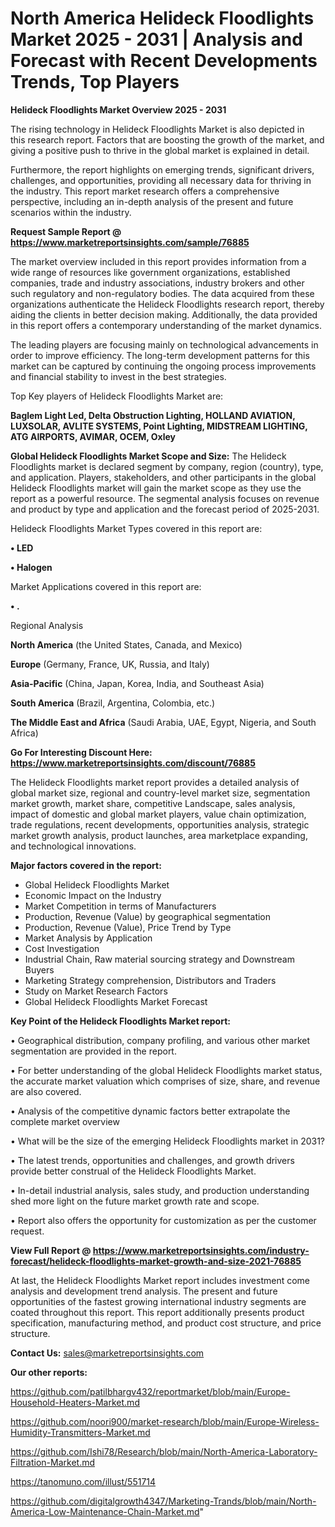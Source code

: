 # North America Helideck Floodlights Market 2025 - 2031 | Analysis and Forecast with Recent Developments Trends, Top Players

<Strong> Helideck Floodlights Market Overview 2025 - 2031</strong>

The rising technology in Helideck Floodlights Market is also depicted in this research report. Factors that are boosting the growth of the market, and giving a positive push to thrive in the global market is explained in detail.

Furthermore, the report highlights on emerging trends, significant drivers, challenges, and opportunities, providing all necessary data for thriving in the industry. This report market research offers a comprehensive perspective, including an in-depth analysis of the present and future scenarios within the industry.

<strong>Request Sample Report @ <a href=https://www.marketreportsinsights.com/sample/76885>https://www.marketreportsinsights.com/sample/76885</a></strong>

The market overview included in this report provides information from a wide range of resources like government organizations, established companies, trade and industry associations, industry brokers and other such regulatory and non-regulatory bodies. The data acquired from these organizations authenticate the Helideck Floodlights research report, thereby aiding the clients in better decision making. Additionally, the data provided in this report offers a contemporary understanding of the market dynamics.

The leading players are focusing mainly on technological advancements in order to improve efficiency. The long-term development patterns for this market can be captured by continuing the ongoing process improvements and financial stability to invest in the best strategies.

Top Key players of Helideck Floodlights Market are:

<strong>Baglem Light Led, Delta Obstruction Lighting, HOLLAND AVIATION, LUXSOLAR, AVLITE SYSTEMS, Point Lighting, MIDSTREAM LIGHTING, ATG AIRPORTS, AVIMAR, OCEM, Oxley</strong>

<strong><b>Global Helideck Floodlights Market Scope and Size:</b></strong>
The Helideck Floodlights market is declared segment by company, region (country), type, and application. Players, stakeholders, and other participants in the global Helideck Floodlights market will gain the market scope as they use the report as a powerful resource. The segmental analysis focuses on revenue and product by type and application and the forecast period of 2025-2031.

Helideck Floodlights Market Types covered in this report are:

<strong>• LED

• Halogen</strong>

Market Applications covered in this report are:

<strong>• .</strong> 

Regional Analysis

<strong>North America</strong> (the United States, Canada, and Mexico)

<strong>Europe</strong> (Germany, France, UK, Russia, and Italy)

<strong>Asia-Pacific</strong> (China, Japan, Korea, India, and Southeast Asia)

<strong>South America</strong> (Brazil, Argentina, Colombia, etc.)

<strong>The Middle East and Africa</strong> (Saudi Arabia, UAE, Egypt, Nigeria, and South Africa)

<strong>Go For Interesting Discount Here: <a href=https://www.marketreportsinsights.com/discount/76885>https://www.marketreportsinsights.com/discount/76885</a></strong>

The Helideck Floodlights market report provides a detailed analysis of global market size, regional and country-level market size, segmentation market growth, market share, competitive Landscape, sales analysis, impact of domestic and global market players, value chain optimization, trade regulations, recent developments, opportunities analysis, strategic market growth analysis, product launches, area marketplace expanding, and technological innovations.

<strong><b>Major factors covered in the report:</b></strong>
<ul>
  <li>Global Helideck Floodlights Market </li>
  <li>Economic Impact on the Industry</li>
  <li>Market Competition in terms of Manufacturers</li>
  <li>Production, Revenue (Value) by geographical segmentation</li>
  <li>Production, Revenue (Value), Price Trend by Type</li>
  <li>Market Analysis by Application</li>
  <li>Cost Investigation</li>
  <li>Industrial Chain, Raw material sourcing strategy and Downstream Buyers</li>
  <li>Marketing Strategy comprehension, Distributors and Traders</li>
  <li>Study on Market Research Factors</li>
  <li>Global Helideck Floodlights Market Forecast</li>
</ul>

<strong><b>Key Point of the Helideck Floodlights Market report:</b></strong>

• Geographical distribution, company profiling, and various other market segmentation are provided in the report.

• For better understanding of the global Helideck Floodlights market status, the accurate market valuation which comprises of size, share, and revenue are also covered.

• Analysis of the competitive dynamic factors better extrapolate the complete market overview

• What will be the size of the emerging Helideck Floodlights market in 2031?

• The latest trends, opportunities and challenges, and growth drivers provide better construal of the Helideck Floodlights Market.

• In-detail industrial analysis, sales study, and production understanding shed more light on the future market growth rate and scope.

• Report also offers the opportunity for customization as per the customer request.

<strong><b>View Full Report @ <a href=https://www.marketreportsinsights.com/industry-forecast/helideck-floodlights-market-growth-and-size-2021-76885>https://www.marketreportsinsights.com/industry-forecast/helideck-floodlights-market-growth-and-size-2021-76885</a></b></strong>


At last, the Helideck Floodlights Market report includes investment come analysis and development trend analysis. The present and future opportunities of the fastest growing international industry segments are coated throughout this report. This report additionally presents product specification, manufacturing method, and product cost structure, and price structure.

<strong>Contact Us:</strong>
sales@marketreportsinsights.com

<strong>Our other reports:</strong>

<a href=https://github.com/patilbhargv432/reportmarket/blob/main/Europe-Household-Heaters-Market.md>https://github.com/patilbhargv432/reportmarket/blob/main/Europe-Household-Heaters-Market.md</a>

<a href=https://github.com/noori900/market-research/blob/main/Europe-Wireless-Humidity-Transmitters-Market.md>https://github.com/noori900/market-research/blob/main/Europe-Wireless-Humidity-Transmitters-Market.md</a>

<a href=https://github.com/Ishi78/Research/blob/main/North-America-Laboratory-Filtration-Market.md>https://github.com/Ishi78/Research/blob/main/North-America-Laboratory-Filtration-Market.md</a>

<a href=https://tanomuno.com/illust/551714>https://tanomuno.com/illust/551714</a>

<a href=https://github.com/digitalgrowth4347/Marketing-Trands/blob/main/North-America-Low-Maintenance-Chain-Market.md>https://github.com/digitalgrowth4347/Marketing-Trands/blob/main/North-America-Low-Maintenance-Chain-Market.md</a>"

